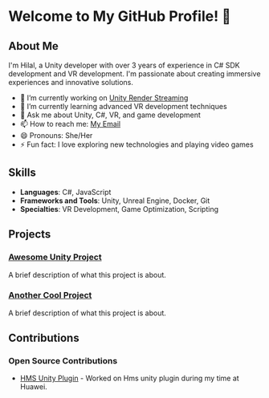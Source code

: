 # Welcome to My GitHub Profile! 👋

## About Me

I'm Hilal, a Unity developer with over 3 years of experience in C# SDK development and VR development. I'm passionate about creating immersive experiences and innovative solutions.

- 🔭 I’m currently working on [Unity Render Streaming](https://github.com/Unity-Technologies/UnityRenderStreaming)
- 🌱 I’m currently learning advanced VR development techniques
- 💬 Ask me about Unity, C#, VR, and game development
- 📫 How to reach me: [My Email](hayriye.hilal@outlook.çom)
- 😄 Pronouns: She/Her
- ⚡ Fun fact: I love exploring new technologies and playing video games

## Skills

- **Languages**: C#, JavaScript
- **Frameworks and Tools**: Unity, Unreal Engine, Docker, Git
- **Specialties**: VR Development, Game Optimization, Scripting

## Projects

### [Awesome Unity Project](https://github.com/htpck/awesome-unity-project)
A brief description of what this project is about.

### [Another Cool Project](https://github.com/htpck/another-cool-project)
A brief description of what this project is about.

## Contributions

### Open Source Contributions
- [HMS Unity Plugin]([https://github.com/organization/project-name](https://github.com/EvilMindDevs/hms-unity-plugin)) - Worked on Hms unity plugin during my time at Huawei.

